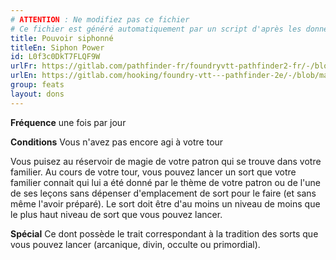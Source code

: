 ```yaml
---
# ATTENTION : Ne modifiez pas ce fichier
# Ce fichier est généré automatiquement par un script d'après les données du module Foundry VTT officiel et de sa traduction
title: Pouvoir siphonné
titleEn: Siphon Power
id: L0f3c0DkT7FLQF9W
urlFr: https://gitlab.com/pathfinder-fr/foundryvtt-pathfinder2-fr/-/blob/master/data/feats/L0f3c0DkT7FLQF9W.htm
urlEn: https://gitlab.com/hooking/foundry-vtt---pathfinder-2e/-/blob/master/packs/data/feats.db/siphon-power.json
group: feats
layout: dons
---
```

**Fréquence** une fois par jour

**Conditions** Vous n'avez pas encore agi à votre tour

Vous puisez au réservoir de magie de votre patron qui se trouve dans votre familier. Au cours de votre tour, vous pouvez lancer un sort que votre familier connait qui lui a été donné par le thème de votre patron ou de l'une de ses leçons sans dépenser d'emplacement de sort pour le faire (et sans même l'avoir préparé). Le sort doit être d'au moins un niveau de moins que le plus haut niveau de sort que vous pouvez lancer.

**Spécial** Ce dont possède le trait correspondant à la tradition des sorts que vous pouvez lancer (arcanique, divin, occulte ou primordial).


